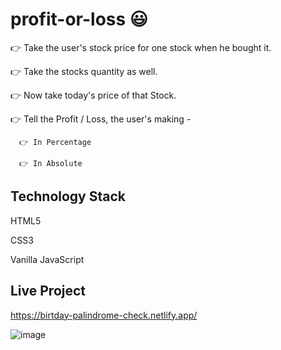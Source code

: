 # profit-or-loss 😃

👉 Take the user's stock price for one stock when he bought it.

👉 Take the stocks quantity as well.

👉 Now take today's price of that Stock.

👉 Tell the Profit / Loss, the user's making -

      👉 In Percentage
      
      👉 In Absolute


## Technology Stack

HTML5

CSS3

Vanilla JavaScript

## Live Project

https://birtday-palindrome-check.netlify.app/

![image](https://user-images.githubusercontent.com/48703875/135701625-c8501cd7-c851-4420-931a-109d7f2046b4.png)
